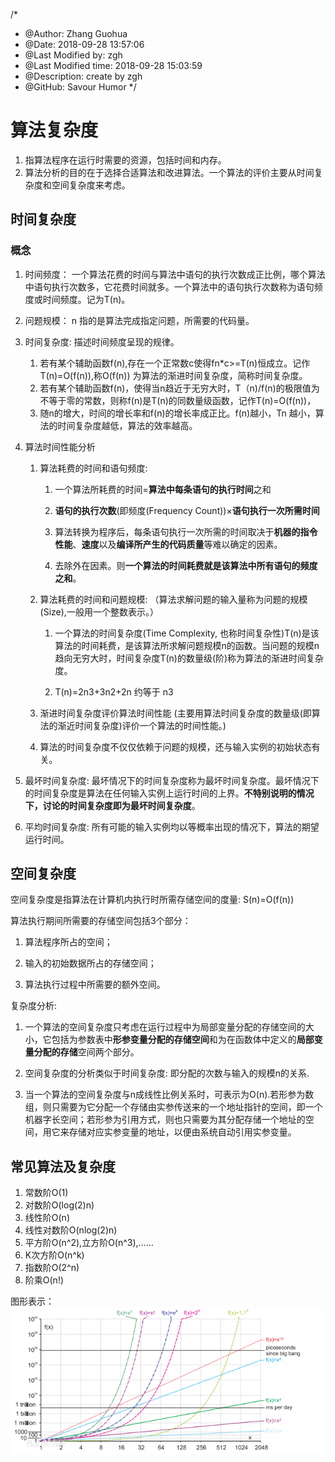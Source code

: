 /*
* @Author: Zhang Guohua
* @Date:   2018-09-28 13:57:06
* @Last Modified by:   zgh
* @Last Modified time: 2018-09-28 15:03:59
* @Description: create by zgh
* @GitHub: Savour Humor
*/
# 算法复杂度

1. 指算法程序在运行时需要的资源，包括时间和内存。
2. 算法分析的目的在于选择合适算法和改进算法。一个算法的评价主要从时间复杂度和空间复杂度来考虑。

## 时间复杂度
### 概念
1. 时间频度： 一个算法花费的时间与算法中语句的执行次数成正比例，哪个算法中语句执行次数多，它花费时间就多。一个算法中的语句执行次数称为语句频度或时间频度。记为T(n)。
1. 问题规模： n 指的是算法完成指定问题，所需要的代码量。

2. 时间复杂度: 描述时间频度呈现的规律。 
    1. 若有某个辅助函数f(n),存在一个正常数c使得fn*c>=T(n)恒成立。记作T(n)=O(f(n)),称O(f(n)) 为算法的渐进时间复杂度，简称时间复杂度。
    2. 若有某个辅助函数f(n)，使得当n趋近于无穷大时，T（n)/f(n)的极限值为不等于零的常数，则称f(n)是T(n)的同数量级函数，记作T(n)=O(f(n))，
    3. 随n的增大，时间的增长率和f(n)的增长率成正比。f(n)越小，Tn 越小，算法的时间复杂度越低，算法的效率越高。

4. 算法时间性能分析

    1. 算法耗费的时间和语句频度: 

        1. 一个算法所耗费的时间=**算法中每条语句的执行时间**之和
        
        2. **语句的执行次数**(即频度(Frequency Count))×**语句执行一次所需时间**
    
        3. 算法转换为程序后，每条语句执行一次所需的时间取决于**机器的指令性能**、**速度**以及**编译所产生的代码质量**等难以确定的因素。
        
        4. 去除外在因素。则**一个算法的时间耗费就是该算法中所有语句的频度之和**。
        
    2. 算法耗费的时间和问题规模: （算法求解问题的输入量称为问题的规模(Size),一般用一个整数表示。）
        
        1. 一个算法的时间复杂度(Time Complexity, 也称时间复杂性)T(n)是该算法的时间耗费，是该算法所求解问题规模n的函数。当问题的规模n趋向无穷大时，时间复杂度T(n)的数量级(阶)称为算法的渐进时间复杂度。

        2. T(n)=2n3+3n2+2n 约等于 n3
        
    3. 渐进时间复杂度评价算法时间性能 (主要用算法时间复杂度的数量级(即算法的渐近时间复杂度)评价一个算法的时间性能。)

    4. 算法的时间复杂度不仅仅依赖于问题的规模，还与输入实例的初始状态有关。

5. 最坏时间复杂度: 最坏情况下的时间复杂度称为最坏时间复杂度。最坏情况下的时间复杂度是算法在任何输入实例上运行时间的上界。**不特别说明的情况下，讨论的时间复杂度即为最坏时间复杂度**。

6. 平均时间复杂度: 所有可能的输入实例均以等概率出现的情况下，算法的期望运行时间。

## 空间复杂度
空间复杂度是指算法在计算机内执行时所需存储空间的度量: S(n)=O(f(n))

算法执行期间所需要的存储空间包括3个部分：

1. 算法程序所占的空间；

2. 输入的初始数据所占的存储空间；

2. 算法执行过程中所需要的额外空间。

复杂度分析:

1. 一个算法的空间复杂度只考虑在运行过程中为局部变量分配的存储空间的大小，它包括为参数表中**形参变量分配的存储空间**和为在函数体中定义的**局部变量分配的存储**空间两个部分。

2. 空间复杂度的分析类似于时间复杂度: 即分配的次数与输入的规模n的关系.

3. 当一个算法的空间复杂度与n成线性比例关系时，可表示为O(n).若形参为数组，则只需要为它分配一个存储由实参传送来的一个地址指针的空间，即一个机器字长空间；若形参为引用方式，则也只需要为其分配存储一个地址的空间，用它来存储对应实参变量的地址，以便由系统自动引用实参变量。

## 常见算法及复杂度

1. 常数阶O(1)
2. 对数阶O(log(2)n)
3. 线性阶O(n)
4. 线性对数阶O(nlog(2)n)
5. 平方阶O(n^2),立方阶O(n^3),……
6. K次方阶O(n^k)
7. 指数阶O(2^n)
8. 阶乘O(n!)

图形表示：
![算法复杂度](算法复杂度.jpg)
